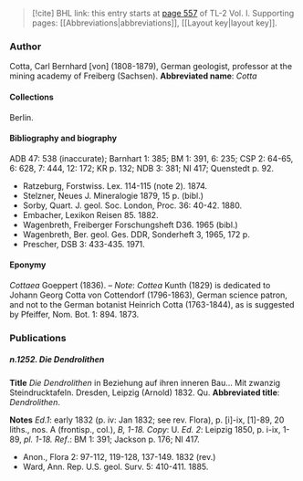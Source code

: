> [!cite] BHL link: this entry starts at [page 557](https://www.biodiversitylibrary.org/page/33120688) of TL-2 Vol. I.
> Supporting pages: [[Abbreviations|abbreviations]], [[Layout key|layout key]].

### Author

Cotta, Carl Bernhard \[von\] (1808-1879), German geologist, professor at the mining academy of Freiberg (Sachsen). 
**Abbreviated name**: *Cotta*

#### Collections

Berlin.

#### Bibliography and biography

ADB 47: 538 (inaccurate); Barnhart 1: 385; BM 1: 391, 6: 235; CSP 2: 64-65, 6: 628, 7: 444, 12: 172; KR p. 132; NDB 3: 381; NI 417; Quenstedt p. 92.
- Ratzeburg, Forstwiss. Lex. 114-115 (note 2). 1874.
- Stelzner, Neues J. Mineralogie 1879, 15 p. (bibl.)
- Sorby, Quart. J. geol. Soc. London, Proc. 36: 40-42. 1880.
- Embacher, Lexikon Reisen 85. 1882.
- Wagenbreth, Freiberger Forschungsheft D36. 1965 (bibl.)
- Wagenbreth, Ber. geol. Ges. DDR, Sonderheft 3, 1965, 172 p.
- Prescher, DSB 3: 433-435. 1971.

#### Eponymy

*Cottaea* Goeppert (1836). – *Note*: *Cottea* Kunth (1829) is dedicated to Johann Georg Cotta von Cottendorf (1796-1863), German science patron, and not to the German botanist Heinrich Cotta (1763-1844), as is suggested by Pfeiffer, Nom. Bot. 1: 894. 1873.

### Publications

##### n.1252. Die Dendrolithen

**Title**
*Die Dendrolithen* in Beziehung auf ihren inneren Bau... Mit zwanzig Steindrucktafeln. Dresden, Leipzig (Arnold) 1832. Qu.
**Abbreviated title**: *Dendrolithen*.

**Notes**
*Ed.1*: early 1832 (p. iv: Jan 1832; see rev. Flora), p. \[i\]-ix, \[1\]-89, 20 liths., nos. A (frontisp., col.), *B, 1-18. Copy*: U.
*Ed. 2*: Leipzig 1850, p. i-ix, 1-89, *pl. 1-18.*
*Ref*.: BM 1: 391; Jackson p. 176; NI 417.
- Anon., Flora 2: 97-112, 119-128, 137-149. 1832 (rev.)
- Ward, Ann. Rep. U.S. geol. Surv. 5: 410-411. 1885.

